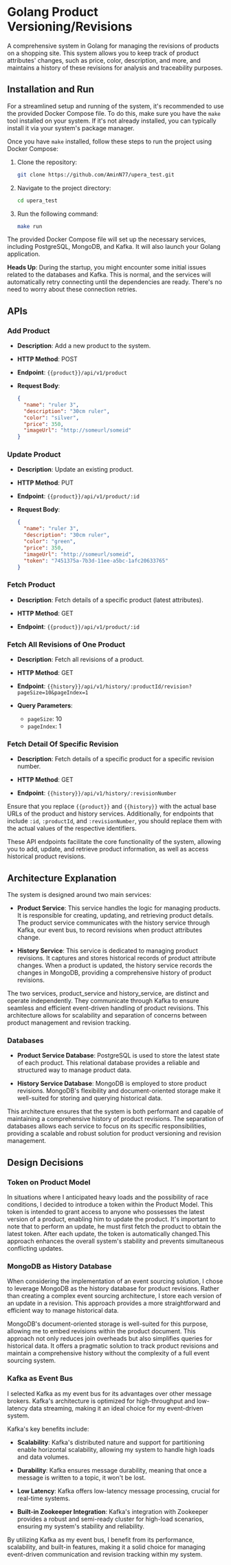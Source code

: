 # Golang Product Versioning/Revisions

A comprehensive system in Golang for managing the revisions of products on a shopping site. This system allows you to keep track of product attributes' changes, such as price, color, description, and more, and maintains a history of these revisions for analysis and traceability purposes.

## Installation and Run

For a streamlined setup and running of the system, it's recommended to use the provided Docker Compose file. To do this, make sure you have the `make` tool installed on your system. If it's not already installed, you can typically install it via your system's package manager.

Once you have `make` installed, follow these steps to run the project using Docker Compose:

1. Clone the repository:

   ```bash
   git clone https://github.com/AminN77/upera_test.git
   ```

2. Navigate to the project directory:

   ```bash
   cd upera_test
   ```

3. Run the following command:

   ```bash
   make run
   ```

The provided Docker Compose file will set up the necessary services, including PostgreSQL, MongoDB, and Kafka. It will also launch your Golang application.

**Heads Up**: During the startup, you might encounter some initial issues related to the databases and Kafka. This is normal, and the services will automatically retry connecting until the dependencies are ready. There's no need to worry about these connection retries.

## APIs

### Add Product

- **Description**: Add a new product to the system.

- **HTTP Method**: POST

- **Endpoint**: `{{product}}/api/v1/product`

- **Request Body**:

  ```json
  {
    "name": "ruler 3",
    "description": "30cm ruler",
    "color": "silver",
    "price": 350,
    "imageUrl": "http://someurl/someid"
  }
  ```

### Update Product

- **Description**: Update an existing product.

- **HTTP Method**: PUT

- **Endpoint**: `{{product}}/api/v1/product/:id`

- **Request Body**:

  ```json
  {
    "name": "ruler 3",
    "description": "30cm ruler",
    "color": "green",
    "price": 350,
    "imageUrl": "http://someurl/someid",
    "token": "7451375a-7b3d-11ee-a5bc-1afc20633765"
  }
  ```

### Fetch Product

- **Description**: Fetch details of a specific product (latest attributes).

- **HTTP Method**: GET

- **Endpoint**: `{{product}}/api/v1/product/:id`

### Fetch All Revisions of One Product

- **Description**: Fetch all revisions of a product.

- **HTTP Method**: GET

- **Endpoint**: `{{history}}/api/v1/history/:productId/revision?pageSize=10&pageIndex=1`

- **Query Parameters**:

  - `pageSize`: 10
  - `pageIndex`: 1

### Fetch Detail Of Specific Revision

- **Description**: Fetch details of a specific product for a specific revision number.

- **HTTP Method**: GET

- **Endpoint**: `{{history}}/api/v1/history/:revisionNumber`

Ensure that you replace `{{product}}` and `{{history}}` with the actual base URLs of the product and history services. Additionally, for endpoints that include `:id`, `:productId`, and `:revisionNumber`, you should replace them with the actual values of the respective identifiers.

These API endpoints facilitate the core functionality of the system, allowing you to add, update, and retrieve product information, as well as access historical product revisions.

## Architecture Explanation

The system is designed around two main services:

- **Product Service**: This service handles the logic for managing products. It is responsible for creating, updating, and retrieving product details. The product service communicates with the history service through Kafka, our event bus, to record revisions when product attributes change.

- **History Service**: This service is dedicated to managing product revisions. It captures and stores historical records of product attribute changes. When a product is updated, the history service records the changes in MongoDB, providing a comprehensive history of product revisions.

The two services, product_service and history_service, are distinct and operate independently. They communicate through Kafka to ensure seamless and efficient event-driven handling of product revisions. This architecture allows for scalability and separation of concerns between product management and revision tracking.

### Databases

- **Product Service Database**: PostgreSQL is used to store the latest state of each product. This relational database provides a reliable and structured way to manage product data.

- **History Service Database**: MongoDB is employed to store product revisions. MongoDB's flexibility and document-oriented storage make it well-suited for storing and querying historical data.

This architecture ensures that the system is both performant and capable of maintaining a comprehensive history of product revisions. The separation of databases allows each service to focus on its specific responsibilities, providing a scalable and robust solution for product versioning and revision management.

## Design Decisions

### Token on Product Model

In situations where I anticipated heavy loads and the possibility of race conditions, I decided to introduce a token within the Product Model. This token is intended to grant access to anyone who possesses the latest version of a product, enabling him to update the product. It's important to note that to perform an update, he must first fetch the product to obtain the latest token. After each update, the token is automatically changed.This approach enhances the overall system's stability and prevents simultaneous conflicting updates.

### MongoDB as History Database

When considering the implementation of an event sourcing solution, I chose to leverage MongoDB as the history database for product revisions. Rather than creating a complex event sourcing architecture, I store each version of an update in a revision. This approach provides a more straightforward and efficient way to manage historical data.

MongoDB's document-oriented storage is well-suited for this purpose, allowing me to embed revisions within the product document. This approach not only reduces join overheads but also simplifies queries for historical data. It offers a pragmatic solution to track product revisions and maintain a comprehensive history without the complexity of a full event sourcing system.

### Kafka as Event Bus

I selected Kafka as my event bus for its advantages over other message brokers. Kafka's architecture is optimized for high-throughput and low-latency data streaming, making it an ideal choice for my event-driven system.

Kafka's key benefits include:

- **Scalability**: Kafka's distributed nature and support for partitioning enable horizontal scalability, allowing my system to handle high loads and data volumes.

- **Durability**: Kafka ensures message durability, meaning that once a message is written to a topic, it won't be lost.

- **Low Latency**: Kafka offers low-latency message processing, crucial for real-time systems.

- **Built-in Zookeeper Integration**: Kafka's integration with Zookeeper provides a robust and semi-ready cluster for high-load scenarios, ensuring my system's stability and reliability.

By utilizing Kafka as my event bus, I benefit from its performance, scalability, and built-in features, making it a solid choice for managing event-driven communication and revision tracking within my system.
